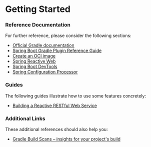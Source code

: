 # Getting Started

### Reference Documentation
For further reference, please consider the following sections:

* [Official Gradle documentation](https://docs.gradle.org)
* [Spring Boot Gradle Plugin Reference Guide](https://docs.spring.io/spring-boot/docs/2.7.13-SNAPSHOT/gradle-plugin/reference/html/)
* [Create an OCI image](https://docs.spring.io/spring-boot/docs/2.7.13-SNAPSHOT/gradle-plugin/reference/html/#build-image)
* [Spring Reactive Web](https://docs.spring.io/spring-boot/docs/2.7.13-SNAPSHOT/reference/htmlsingle/#web.reactive)
* [Spring Boot DevTools](https://docs.spring.io/spring-boot/docs/2.7.13-SNAPSHOT/reference/htmlsingle/#using.devtools)
* [Spring Configuration Processor](https://docs.spring.io/spring-boot/docs/2.7.13-SNAPSHOT/reference/htmlsingle/#appendix.configuration-metadata.annotation-processor)

### Guides
The following guides illustrate how to use some features concretely:

* [Building a Reactive RESTful Web Service](https://spring.io/guides/gs/reactive-rest-service/)

### Additional Links
These additional references should also help you:

* [Gradle Build Scans – insights for your project's build](https://scans.gradle.com#gradle)

